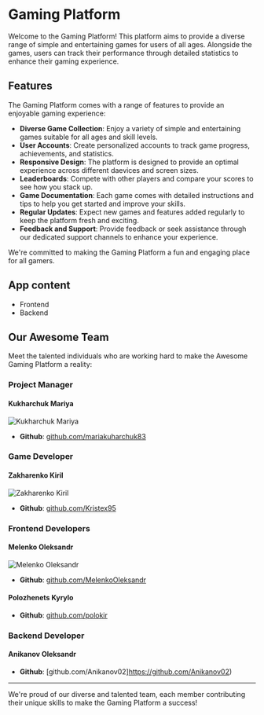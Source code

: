 # Gaming Platform
Welcome to the Gaming Platform! This platform aims to provide a diverse range of simple and entertaining games for users of all ages. Alongside the games, users can track their performance through detailed statistics to enhance their gaming experience.

## Features
The Gaming Platform comes with a range of features to provide an enjoyable gaming experience:
- **Diverse Game Collection**: Enjoy a variety of simple and entertaining games suitable for all ages and skill levels.
- **User Accounts**: Create personalized accounts to track game progress, achievements, and statistics.
- **Responsive Design**: The platform is designed to provide an optimal experience across different daevices and screen sizes.
- **Leaderboards**: Compete with other players and compare your scores to see how you stack up.
- **Game Documentation**: Each game comes with detailed instructions and tips to help you get started and improve your skills.
- **Regular Updates**: Expect new games and features added regularly to keep the platform fresh and exciting.
- **Feedback and Support**: Provide feedback or seek assistance through our dedicated support channels to enhance your experience.

We're committed to making the Gaming Platform a fun and engaging place for all gamers. 

## App content
- Frontend
- Backend

## Our Awesome Team

Meet the talented individuals who are working hard to make the Awesome Gaming Platform a reality:


### Project Manager

#### Kukharchuk Mariya
![Kukharchuk Mariya](https://avatars.githubusercontent.com/u/78849282?s=96&v=4)

- **Github**: [github.com/mariakuharchuk83](https://github.com/mariakuharchuk83)

### Game Developer

#### Zakharenko Kiril
![Zakharenko Kiril](https://avatars.githubusercontent.com/u/81869899?s=96&v=4)

- **Github**: [github.com/Kristex95](https://github.com/Kristex95)

### Frontend Developers

#### Melenko Oleksandr
![Melenko Oleksandr](https://avatars.githubusercontent.com/u/60272414?s=96&v=4)

- **Github**: [github.com/MelenkoOleksandr](https://github.com/MelenkoOleksandr)

#### Polozhenets Kyrylo
- **Github**: [github.com/polokir](https://github.com/polokir)

### Backend Developer

#### Anikanov Oleksandr

- **Github**: [github.com/Anikanov02]https://github.com/Anikanov02)


---

We're proud of our diverse and talented team, each member contributing their unique skills to make the Gaming Platform a success!
